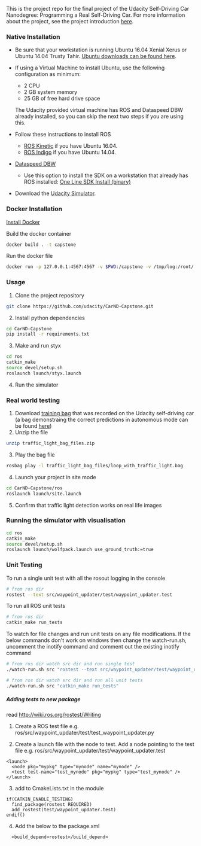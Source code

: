 This is the project repo for the final project of the Udacity Self-Driving Car Nanodegree: Programming a Real Self-Driving Car. For more information about the project, see the project introduction [here](https://classroom.udacity.com/nanodegrees/nd013/parts/6047fe34-d93c-4f50-8336-b70ef10cb4b2/modules/e1a23b06-329a-4684-a717-ad476f0d8dff/lessons/462c933d-9f24-42d3-8bdc-a08a5fc866e4/concepts/5ab4b122-83e6-436d-850f-9f4d26627fd9).

### Native Installation

* Be sure that your workstation is running Ubuntu 16.04 Xenial Xerus or Ubuntu 14.04 Trusty Tahir. [Ubuntu downloads can be found here](https://www.ubuntu.com/download/desktop).
* If using a Virtual Machine to install Ubuntu, use the following configuration as minimum:
  * 2 CPU
  * 2 GB system memory
  * 25 GB of free hard drive space

  The Udacity provided virtual machine has ROS and Dataspeed DBW already installed, so you can skip the next two steps if you are using this.

* Follow these instructions to install ROS
  * [ROS Kinetic](http://wiki.ros.org/kinetic/Installation/Ubuntu) if you have Ubuntu 16.04.
  * [ROS Indigo](http://wiki.ros.org/indigo/Installation/Ubuntu) if you have Ubuntu 14.04.
* [Dataspeed DBW](https://bitbucket.org/DataspeedInc/dbw_mkz_ros)
  * Use this option to install the SDK on a workstation that already has ROS installed: [One Line SDK Install (binary)](https://bitbucket.org/DataspeedInc/dbw_mkz_ros/src/81e63fcc335d7b64139d7482017d6a97b405e250/ROS_SETUP.md?fileviewer=file-view-default)
* Download the [Udacity Simulator](https://github.com/udacity/CarND-Capstone/releases/tag/v1.2).

### Docker Installation
[Install Docker](https://docs.docker.com/engine/installation/)

Build the docker container
```bash
docker build . -t capstone
```

Run the docker file
```bash
docker run -p 127.0.0.1:4567:4567 -v $PWD:/capstone -v /tmp/log:/root/.ros/ --rm -it capstone
```

### Usage

1. Clone the project repository
```bash
git clone https://github.com/udacity/CarND-Capstone.git
```

2. Install python dependencies
```bash
cd CarND-Capstone
pip install -r requirements.txt
```
3. Make and run styx
```bash
cd ros
catkin_make
source devel/setup.sh
roslaunch launch/styx.launch
```
4. Run the simulator

### Real world testing
1. Download [training bag](https://drive.google.com/file/d/0B2_h37bMVw3iYkdJTlRSUlJIamM/view?usp=sharing) that was recorded on the Udacity self-driving car (a bag demonstraing the correct predictions in autonomous mode can be found [here](https://drive.google.com/open?id=0B2_h37bMVw3iT0ZEdlF4N01QbHc))
2. Unzip the file
```bash
unzip traffic_light_bag_files.zip
```
3. Play the bag file
```bash
rosbag play -l traffic_light_bag_files/loop_with_traffic_light.bag
```
4. Launch your project in site mode
```bash
cd CarND-Capstone/ros
roslaunch launch/site.launch
```
5. Confirm that traffic light detection works on real life images

### Running the simulator with visualisation
```bash
cd ros
catkin_make
source devel/setup.sh
roslaunch launch/wolfpack.launch use_ground_truth:=true
```

### Unit Testing
To run a single unit test with all the rosout logging in the console
```bash
# from ros dir
rostest --text src/waypoint_updater/test/waypoint_updater.test
```

To run all ROS unit tests
```bash
# from ros dir
catkin_make run_tests
```

To watch for file changes and run unit tests on any file modifications.
If the below commands don't work on windows then change the watch-run.sh,
uncomment the inotify command and comment out the existing inotify command
```bash
# from ros dir watch src dir and run single test
./watch-run.sh src "rostest --text src/waypoint_updater/test/waypoint_updater.test"

# from ros dir watch src dir and run all unit tests
./watch-run.sh src "catkin_make run_tests"
```

##### Adding tests to new package
read http://wiki.ros.org/rostest/Writing
1. Create a ROS test file
e.g. ros/src/waypoint_updater/test/test_waypoint_updater.py

2. Create a launch file with the node to test. Add a node pointing to the test file
e.g. ros/src/waypoint_updater/test/waypoint_updater.test
```
<launch>
  <node pkg="mypkg" type="mynode" name="mynode" />
  <test test-name="test_mynode" pkg="mypkg" type="test_mynode" />
</launch>
```

3. add to CmakeLists.txt in the module
```
if(CATKIN_ENABLE_TESTING)
  find_package(rostest REQUIRED)
  add_rostest(test/waypoint_updater.test)
endif()
```

4. Add the below to the package.xml
```
  <build_depend>rostest</build_depend>
```

